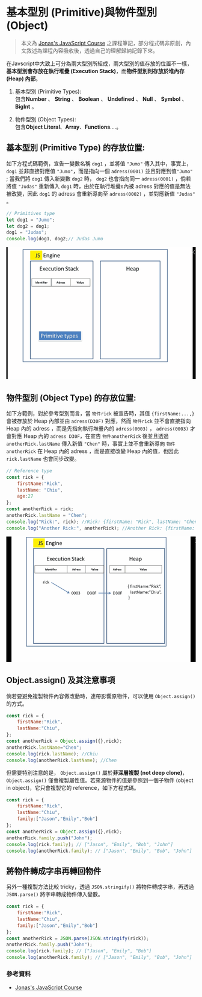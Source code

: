# 基本型別 (Primitive)與物件型別 (Object)

> 本文為 [Jonas's JavaScript Course](https://www.udemy.com/course/the-complete-javascript-course/) 之課程筆記，部分程式碼非原創，內文敘述為課程內容吸收後，透過自己的理解歸納記錄下來。

在Javscript中大致上可分為兩大型別所組成，兩大型別的值存放的位置不一樣，**基本型別會存放在執行堆疊 (Execution Stack)**，而**物件型別則存放於堆內存 (Heap) 內部**。

1. 基本型別 (Primitive Types):  
包含**Number** 、 **String** 、 **Boolean** 、 **Undefined** 、 **Null** 、 **Symbol** 、 **BigInt** 。

2. 物件型別 (Object Types):  
包含**Object Literal**、**Array**、**Functions**....。


## 基本型別 (Primitive Type) 的存放位置: 

如下方程式碼範例，宣告一變數名稱 `dog1` ，並將值 `"Jumo"` 傳入其中，事實上，  `dog1` 並非直接對應值 `"Jumo"`，而是指向一個 `adress(0001)` 並且對應到值`"Jumo"` ; 當我們將 `dog1` 傳入新變數 `dog2` 時， `dog2` 也會指向同一 `adress(0001)` ，倘若將值 `"Judas"` 重新傳入 `dog1` 時，由於在執行堆疊s內被 adress 對應的值是無法被改變，因此 `dog1` 的 adress 會重新導向至 `adress(0002)` ，並對應新值 `"Judas"` 。

```js
// Primitives type
let dog1 = "Jumo";
let dog2 = dog1;
dog1 = "Judas";
console.log(dog1, dog2;// Judas Jumo
```
![Primitive types](https://github.com/ChiuWeiChung/IMGTANK/blob/main/types/primitive.gif?raw=true)


## 物件型別 (Object Type) 的存放位置: 

如下方範例，對於參考型別而言，當 `物件rick` 被宣告時，其值 `{firstName:...,}` 會被存放於 Heap 內部並由 `adress(D30F)` 對應，然而 `物件rick` 並不會直接指向 Heap 內的 adress ，而是先指向執行堆疊內的 `adress(0003)` ， `adress(0003)` 才會對應 Heap 內的 `adress D30F`，在宣告 `物件anotherRick` 後並且透過 `anotherRick.lastName` 傳入新值 `"Chen"` 時，事實上並不會重新導向 `物件anotherRick`  在 Heap 內的 adress ，而是直接改變 Heap 內的值，也因此 `rick.lastName` 也會同步改變。

```js
// Reference type
const rick = {
    firstName:"Rick",
    lastName: "Chiu",
    age:27
};
const anotherRick = rick;
anotherRick.lastName = "Chen";
console.log("Rick:", rick); //Rick: {firstName: "Rick", lastName: "Chen", age: 27}
console.log("Another Rick:", anotherRick); //Another Rick: {firstName: "Rick", lastName: "Chen", age: 27}
```
![Reference types](https://github.com/ChiuWeiChung/IMGTANK/blob/main/types/reference.gif?raw=true)


## Object.assign() 及其注意事項
倘若要避免複製物件內容做改動時，連帶影響原物件，可以使用 `Object.assign()` 的方式。

```js
const rick = {
    firstName:"Rick",
    lastName:"Chiu",
};
const anotherRick = Object.assign({},rick);
anotherRick.lastName="Chen";
console.log(rick.lastName); //Chiu
console.log(anotherRick.lastName); //Chen
```

但需要特別注意的是， `Object.assign()` 屬於**非深層複製 (not deep clone)**， `Object.assign()` 僅會複製屬性值。若來源物件的值是參照到一個子物件 (object in object)，它只會複製它的 reference，如下方程式碼。

```js
const rick = {
    firstName:"Rick",
    lastName:"Chiu",
    family:["Jason","Emily","Bob"]
};
const anotherRick = Object.assign({},rick);
anotherRick.family.push("John");
console.log(rick.family); // ["Jason", "Emily", "Bob", "John"]
console.log(anotherRick.family); // ["Jason", "Emily", "Bob", "John"]
```

## 將物件轉成字串再轉回物件

另外一種複製方法比較 tricky，透過 `JSON.stringify()` 將物件轉成字串，再透過 `JSON.parse()` 將字串轉成物件傳入變數。

```js
const rick = {
    firstName:"Rick",
    lastName:"Chiu",
    family:["Jason","Emily","Bob"]
};
const anotherRick = JSON.parse(JSON.stringify(rick));
anotherRick.family.push("John");
console.log(rick.family); // ["Jason", "Emily", "Bob"]
console.log(anotherRick.family); // ["Jason", "Emily", "Bob", "John"]
```

### 參考資料
* [Jonas's JavaScript Course](https://www.udemy.com/course/the-complete-javascript-course/)

